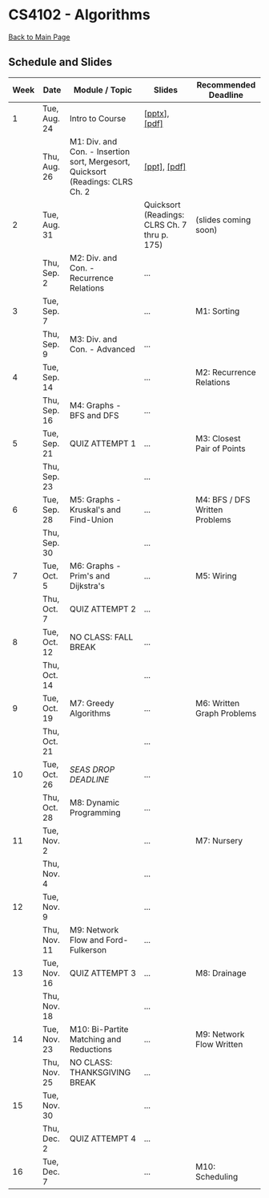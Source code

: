 CS4102 - Algorithms
===============================

[Back to Main Page](../readme.html)

<a name="introduction"></a>Schedule and Slides
--------------------------------------- 

| Week | Date | Module / Topic | Slides | Recommended Deadline |
|-----|------|-----------------------------|-----------| -----------|
| 1 | Tue, Aug. 24 | Intro to Course | [<a href="./courseintroduction.pptx">pptx</a>], [[pdf]](./courseintroduction.pdf) |  |
|  | Thu, Aug. 26 | M1: Div. and Con. - Insertion sort, Mergesort, Quicksort <br/> (Readings: CLRS Ch. 2 | [[ppt]](./sorting-intro-f21.pptx), [[pdf]](./sorting-intro-f21.pdf) |  |
| 2 | Tue, Aug. 31 | | Quicksort <br/> (Readings: CLRS Ch. 7 thru p. 175) | (slides coming soon) |
|  | Thu, Sep. 2 | M2: Div. and Con. - Recurrence Relations | ... |  |
| 3 | Tue, Sep. 7 | | ... | M1: Sorting |
|  | Thu, Sep. 9 | M3: Div. and Con. - Advanced | ... |  |
| 4 | Tue, Sep. 14 |  | ... | M2: Recurrence Relations |
|  | Thu, Sep. 16 | M4: Graphs - BFS and DFS | ... |  |
| 5 | Tue, Sep. 21 | QUIZ ATTEMPT 1 | ... | M3: Closest Pair of Points |
|  | Thu, Sep. 23 |  | ... |  |
| 6 | Tue, Sep. 28 | M5: Graphs - Kruskal's and Find-Union | ... | M4: BFS / DFS Written Problems |
|  | Thu, Sep. 30 |  | ... |  |
| 7 | Tue, Oct. 5 | M6: Graphs - Prim's and Dijkstra's | ... | M5: Wiring |
|  | Thu, Oct. 7 | QUIZ ATTEMPT 2 | ... |  |
| 8 | Tue, Oct. 12 | NO CLASS: FALL BREAK | ... |  |
|  | Thu, Oct. 14 |  | ... |  |
| 9 | Tue, Oct. 19 | M7: Greedy Algorithms | ... | M6: Written Graph Problems |
|  | Thu, Oct. 21 |  | ... |  |
| 10 | Tue, Oct. 26 | *SEAS DROP DEADLINE* | ... |  |
|  | Thu, Oct. 28 | M8: Dynamic Programming | ... |  |
| 11 | Tue, Nov. 2 |  | ... | M7: Nursery |
|  | Thu, Nov. 4 |  | ... |  |
| 12 | Tue, Nov. 9 |  | ... |  |
|  | Thu, Nov. 11 | M9: Network Flow and Ford-Fulkerson | ... |  |
| 13 | Tue, Nov. 16 | QUIZ ATTEMPT 3 | ... | M8: Drainage |
|  | Thu, Nov. 18 |  | ... |  |
| 14 | Tue, Nov. 23 | M10: Bi-Partite Matching and Reductions | ... | M9: Network Flow Written |
|  | Thu, Nov. 25 | NO CLASS: THANKSGIVING BREAK | ... |  |
| 15 | Tue, Nov. 30 |  | ... | |
|  | Thu, Dec. 2 | QUIZ ATTEMPT 4 | ... |  |
| 16 | Tue, Dec. 7 |  | ... | M10: Scheduling |
